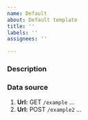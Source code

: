 ```yaml
---
name: Default
about: Default template
title: ''
labels: ''
assignees: ''

---
```


### Description

### Data source 
<!-- All backend methods used for this feature -->
1. **Url:** GET `/example`
...
2. **Url:** POST `/example2`
...

